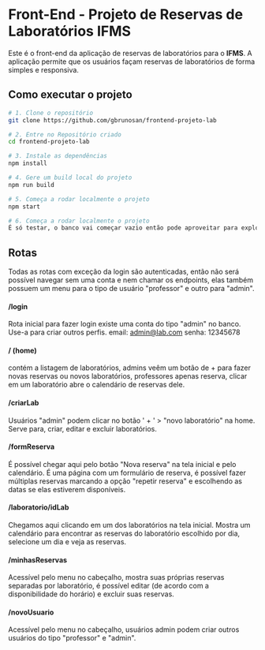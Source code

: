 # Front-End - Projeto de Reservas de Laboratórios IFMS
Este é o front-end da aplicação de reservas de laboratórios para o **IFMS**. A aplicação permite que os usuários façam reservas de laboratórios de forma simples e responsiva.

## Como executar o projeto

```bash
# 1. Clone o repositório
git clone https://github.com/gbrunosan/frontend-projeto-lab

# 2. Entre no Repositório criado
cd frontend-projeto-lab

# 3. Instale as dependências
npm install

# 4. Gere um build local do projeto
npm run build

# 5. Começa a rodar localmente o projeto
npm start

# 6. Começa a rodar localmente o projeto
É só testar, o banco vai começar vazio então pode aproveitar para explorar as funções que expliquei acima.
```

## Rotas
Todas as rotas com exceção da login são autenticadas, então não será possível navegar sem uma conta e nem chamar os endpoints, elas também possuem um menu para o tipo de usuário "professor" e outro para "admin".

#### /login
Rota inicial para fazer login existe uma conta do tipo "admin" no banco. Use-a para criar outros perfis.
email: admin@lab.com 
senha: 12345678

#### / (home)
contém a listagem de laboratórios, admins veêm um botão de + para fazer novas reservas ou novos laboratórios, professores apenas reserva, clicar em um laboratório abre o calendário de reservas dele.

#### /criarLab 
Usuários "admin" podem clicar no botão ' + ' > "novo laboratório" na home. Serve para, criar, editar e excluir laboratórios.

#### /formReserva
É possível chegar aqui pelo botão "Nova reserva" na tela inicial e pelo calendário. É uma página com um formulário de reserva, é possível fazer múltiplas reservas marcando a opção "repetir reserva" e escolhendo as datas se elas estiverem disponíveis.

#### /laboratorio/idLab
Chegamos aqui clicando em um dos laboratórios na tela inicial. Mostra um calendário para encontrar as reservas do laboratório escolhido por dia, selecione um dia e veja as reservas.

#### /minhasReservas
Acessível pelo menu no cabeçalho, mostra suas próprias reservas separadas por laboratório, é possível editar (de acordo com a disponibilidade do horário) e excluir suas reservas.

#### /novoUsuario
Acessível pelo menu no cabeçalho, usuários admin podem criar outros usuários do tipo "professor" e "admin".
